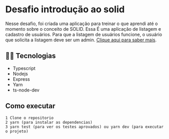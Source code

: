 # Desafio introdução ao solid

Nesse desafio, foi criada uma aplicação para treinar o que aprendi até o momento sobre o conceito de SOLID.
Essa É uma aplicação de listagem e cadastro de usuários. Para que a listagem de usuários funcione, o usuário que solicita a listagem deve ser um admin. [Clique aqui para saber mais](https://www.notion.so/Desafio-01-Introdu-o-ao-SOLID-3b9be286fac0482ca3b275473ddd2d72).

## 👩‍💻 Tecnologias 

- Typescript
- Nodejs
- Express
- Yarn
- ts-node-dev

## Como executar 
    1 Clone o repositorio
    2 yarn (para instalar as dependencias)
    3 yarn test (para ver os testes aprovados) ou yarn dev (para executar o projeto)